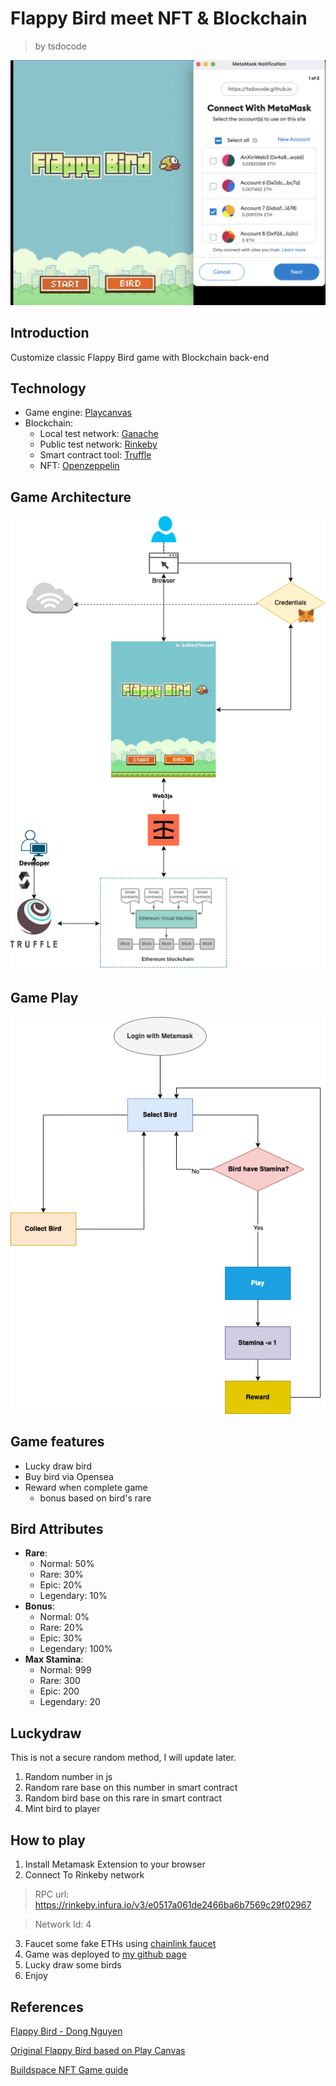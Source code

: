 # Flappy Bird meet NFT & Blockchain
> by
tsdocode


![game image](./git_assets/game.png)
## Introduction

Customize classic Flappy Bird game with Blockchain back-end

## Technology

- Game engine: [Playcanvas](https://developer.playcanvas.com/en/)
- Blockchain:
  - Local test network: [Ganache](https://trufflesuite.com/ganache/)
  - Public test network: [Rinkeby](https://www.rinkeby.io/)
  - Smart contract tool: [Truffle](https://trufflesuite.com/)
  - NFT: [Openzeppelin](https://www.openzeppelin.com/)


## Game Architecture
![](./git_assets/GameArchitecture.drawio.png)


## Game Play
![](./git_assets/GamePlay.drawio.png)


## Game features
- Lucky draw bird
- Buy bird via Opensea
- Reward when complete game
  - bonus based on bird's rare

## Bird Attributes
- **Rare**:
  - Normal: 50%
  - Rare: 30%
  - Epic: 20%
  - Legendary: 10%
- **Bonus**:
  - Normal: 0%
  - Rare: 20%
  - Epic: 30%
  - Legendary: 100%
- **Max Stamina**:
  - Normal: 999
  - Rare: 300
  - Epic: 200
  - Legendary: 20

## Luckydraw
This is not a secure random method, I will update later.

1. Random number in js
2. Random rare base on this number in smart contract
3. Random bird base on this rare in smart contract
4. Mint bird to player



## How to play

1. Install Metamask Extension to your browser
2. Connect To Rinkeby network
> RPC url: https://rinkeby.infura.io/v3/e0517a061de2466ba6b7569c29f02967

> Network Id: 4
3. Faucet some fake ETHs using [chainlink faucet](https://faucets.chain.link/)
4. Game was deployed to [my github page](https://tsdocode.github.io/NFlappyT/)
5. Lucky draw some birds
6. Enjoy


## References

[Flappy Bird - Dong Nguyen](https://vi.wikipedia.org/wiki/Flappy_Bird)

[Original Flappy Bird based on Play Canvas](https://developer.playcanvas.com/en/tutorials/flappy-bird/)

[Buildspace NFT Game guide](https://buildspace.so/p/CO5cc2751b-e878-41c4-99fa-a614dc910ee9)
